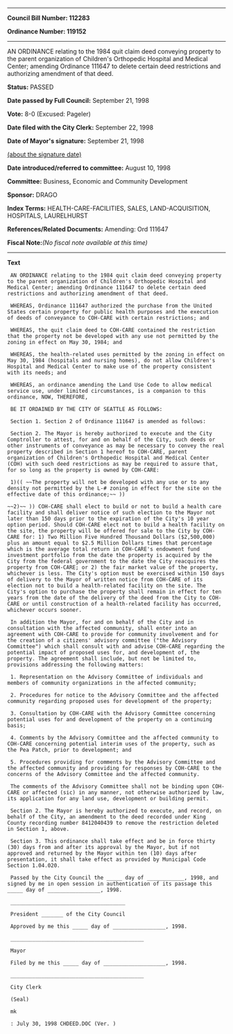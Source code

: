 

********

**Council Bill Number: 112283**
   
**Ordinance Number: 119152**
********

 AN ORDINANCE relating to the 1984 quit claim deed conveying property to the parent organization of Children's Orthopedic Hospital and Medical Center; amending Ordinance 111647 to delete certain deed restrictions and authorizing amendment of that deed.

**Status:** PASSED
   
**Date passed by Full Council:** September 21, 1998
   
**Vote:** 8-0 (Excused: Pageler)
   
**Date filed with the City Clerk:** September 22, 1998
   
**Date of Mayor's signature:** September 21, 1998
   
[(about the signature date)](/~public/approvaldate.htm)
   
   
   
**Date introduced/referred to committee:** August 10, 1998
   
**Committee:** Business, Economic and Community Development
   
**Sponsor:** DRAGO
   
   
**Index Terms:** HEALTH-CARE-FACILITIES, SALES, LAND-ACQUISITION, HOSPITALS, LAURELHURST

**References/Related Documents:** Amending: Ord 111647

**Fiscal Note:**_(No fiscal note available at this time)_

********

**Text**
   
```
 AN ORDINANCE relating to the 1984 quit claim deed conveying property to the parent organization of Children's Orthopedic Hospital and Medical Center; amending Ordinance 111647 to delete certain deed restrictions and authorizing amendment of that deed.

 WHEREAS, Ordinance 111647 authorized the purchase from the United States certain property for public health purposes and the execution of deeds of conveyance to COH-CARE with certain restrictions; and

 WHEREAS, the quit claim deed to COH-CARE contained the restriction that the property not be developed with any use not permitted by the zoning in effect on May 30, 1984; and

 WHEREAS, the health-related uses permitted by the zoning in effect on May 30, 1984 (hospitals and nursing homes), do not allow Children's Hospital and Medical Center to make use of the property consistent with its needs; and

 WHEREAS, an ordinance amending the Land Use Code to allow medical service use, under limited circumstances, is a companion to this ordinance, NOW, THEREFORE,

 BE IT ORDAINED BY THE CITY OF SEATTLE AS FOLLOWS:

 Section 1. Section 2 of Ordinance 111647 is amended as follows:

 Section 2. The Mayor is hereby authorized to execute and the City Comptroller to attest, for and on behalf of the City, such deeds or other instruments of conveyance as may be necessary to convey the real property described in Section 1 hereof to COH-CARE, parent organization of Children's Orthopedic Hospital and Medical Center (COH) with such deed restrictions as may be required to assure that, for so long as the property is owned by COH-CARE:

 1)(( ~~The property will not be developed with any use or to any density not permitted by the L-# zoning in effect for the site on the effective date of this ordinance;~~ ))

~~2)~~ )) COH-CARE shall elect to build or not to build a health care facility and shall deliver notice of such election to the Mayor not later than 150 days prior to the expiration of the City's 10 year option period. Should COH-CARE elect not to build a health facility on the site, the property will be offered for sale to the City by COH- CARE for: 1) Two Million Five Hundred Thousand Dollars ($2,500,000) plus an amount equal to $2.5 Million Dollars times that percentage which is the average total return in COH-CARE's endowment fund investment portfolio from the date the property is acquired by the City from the federal government to the date the City reacquires the property from COH-CARE; or 2) the fair market value of the property, whichever is less. The City's option must be exercised within 150 days of delivery to the Mayor of written notice from COH-CARE of its election not to build a health-related facility on the site. The City's option to purchase the property shall remain in effect for ten years from the date of the delivery of the deed from the City to COH- CARE or until construction of a health-related facility has occurred, whichever occurs sooner.

 In addition the Mayor, for and on behalf of the City and in consultation with the affected community, shall enter into an agreement with COH-CARE to provide for community involvement and for the creation of a citizens' advisory committee ("the Advisory Committee") which shall consult with and advise COH-CARE regarding the potential impact of proposed uses for, and development of, the property. The agreement shall include, but not be limited to, provisions addressing the following matters:

 1. Representation on the Advisory Committee of individuals and members of community organizations in the affected community;

 2. Procedures for notice to the Advisory Committee and the affected community regarding proposed uses for development of the property;

 3. Consultation by COH-CARE with the Advisory Committee concerning potential uses for and development of the property on a continuing basis;

 4. Comments by the Advisory Committee and the affected community to COH-CARE concerning potential interim uses of the property, such as the Pea Patch, prior to development; and

 5. Procedures providing for comments by the Advisory Committee and the affected community and providing for responses by COH-CARE to the concerns of the Advisory Committee and the affected community.

 The comments of the Advisory Committee shall not be binding upon COH-CARE or affected (sic) in any manner, not otherwise authorized by law, its application for any land use, development or building permit.

 Section 2. The Mayor is hereby authorized to execute, and record, on behalf of the City, an amendment to the deed recorded under King County recording number 8412040439 to remove the restriction deleted in Section 1, above.

 Section 3. This ordinance shall take effect and be in force thirty (30) days from and after its approval by the Mayor, but if not approved and returned by the Mayor within ten (10) days after presentation, it shall take effect as provided by Municipal Code Section 1.04.020.

 Passed by the City Council the _____ day of ____________, 1998, and signed by me in open session in authentication of its passage this _____ day of _________________, 1998.

 _____________________________________

 President _______ of the City Council

 Approved by me this _____ day of _________________, 1998.

 ___________________________________________

 Mayor

 Filed by me this _____ day of ____________________, 1998.

 ___________________________________________

 City Clerk

 (Seal)

 mk

 : July 30, 1998 CHDEED.DOC (Ver. )

```
